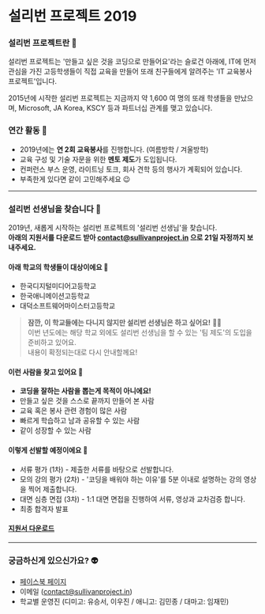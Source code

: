 # 설리번 프로젝트 2019

### 설리번 프로젝트란 🤔

설리번 프로젝트는 '만들고 싶은 것을 코딩으로 만들어요'라는 슬로건 아래에, IT에 먼저 관심을 가진 고등학생들이 직접 교육을 만들어 또래 친구들에게 알려주는 'IT 교육봉사 프로젝트'입니다.

2015년에 시작한 설리번 프로젝트는 지금까지 약 1,600 여 명의 또래 학생들을 만났으며, Microsoft, JA Korea, KSCY 등과 파트너십 관계를 맺고 있습니다.



### 연간 활동 👋

- 2019년에는 **연 2회 교육봉사**를 진행합니다. (여름방학 / 겨울방학)
- 교육 구성 및 기술 자문을 위한 **멘토 제도**가 도입됩니다.
- 컨퍼런스 부스 운영, 라이트닝 토크, 회사 견학 등의 행사가 계획되어 있습니다.
- 부족한게 있다면 같이 고민해주세요 😉



------



### 설리번 선생님을 찾습니다 🧐

2019년, 새롭게 시작하는 설리번 프로젝트의 '설리번 선생님'을 찾습니다.  
**아래의 지원서를 다운로드 받아 <contact@sullivanproject.in> 으로 21일 자정까지 보내주세요.**



#### 아래 학교의 학생들이 대상이에요 🎒

* 한국디지털미디어고등학교
* 한국애니메이션고등학교
* 대덕소프트웨어마이스터고등학교

> **잠깐, 이 학교들에는 다니지 않지만 설리번 선생님은 하고 싶어요!** 🙋‍♀️   
> 이번 년도에는 해당 학교 외에도 설리번 선생님을 할 수 있는 '팀 제도'의 도입을 준비하고 있어요.  
> 내용이 확정되는대로 다시 안내할께요!



#### 이런 사람을 찾고 있어요 👐

- **코딩을 잘하는 사람을 뽑는게 목적이 아니에요!**
- 만들고 싶은 것을 스스로 끝까지 만들어 본 사람
- 교육 혹은 봉사 관련 경험이 많은 사람
- 빠르게 학습하고 남과 공유할 수 있는 사람
- 같이 성장할 수 있는 사람



#### 이렇게 선발할 예정이에요 🏃

- 서류 평가 (1차) - 제출한 서류를 바탕으로 선발합니다.
- 모의 강의 평가 (2차) - '코딩을 배워야 하는 이유'를 5분 이내로 설명하는 강의 영상을 찍어 제출합니다.
- 대면 심층 면접 (3차) - 1:1 대면 면접을 진행하여 서류, 영상과 교차검증 합니다.
- 최종 합격자 발표



#### [지원서 다운로드](https://drive.google.com/drive/folders/1DFx8Gp2FiRfQdjloyxUoJzeZwxEvYwJu?usp=sharing)



------



### 궁금하신게 있으신가요? 👽

- [페이스북 페이지](https://fb.com/sullivanproject.in)
- 이메일 (contact@sullivanproject.in)
- 학교별 운영진 (디미고: 유승서, 이우진 / 애니고: 김민종 / 대마고: 임재민)
